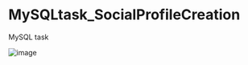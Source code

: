 # MySQLtask_SocialProfileCreation
MySQL task 


![image](https://user-images.githubusercontent.com/37235986/140137440-040edfea-8be9-4c49-a978-2df9e62729e1.png)
